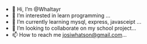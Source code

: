 - 👋 Hi, I’m @Whaltayr
- 👀 I’m interested in learn programming ...
- 🌱 I’m currently learning mysql, express, javasceipt ...
- 💞️ I’m looking to collaborate on my school project...
- 📫 How to reach me josiwhatson@gmail.com...

<!---
Whaltayr/Whaltayr is a ✨ special ✨ repository because its `README.md` (this file) appears on your GitHub profile.
You can click the Preview link to take a look at your changes.
--->
